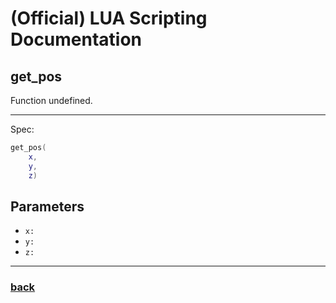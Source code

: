 
# (Official) LUA Scripting Documentation

## get_pos

Function undefined.

___

Spec:

```lua
get_pos(
	x,
	y,
	z)
```

## Parameters

- `x:` 
- `y:` 
- `z:` 

___

### [back](../other)
